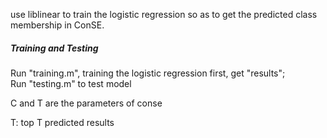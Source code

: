 use liblinear to train the logistic regression so as to get the predicted class membership in ConSE.  

##### Training and Testing
Run "training.m", training the logistic regression first, get "results";  
Run "testing.m" to test model  

 
C and T are the parameters of conse  

T: top T predicted results  